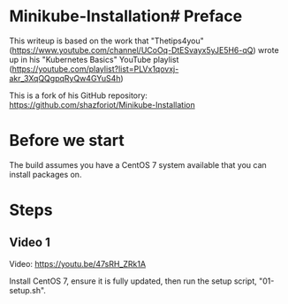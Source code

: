 # Minikube-Installation# Preface

This writeup is based on the work that "Thetips4you" (https://www.youtube.com/channel/UCoOq-DtESvayx5yJE5H6-qQ) wrote up in his "Kubernetes Basics" YouTube playlist (https://youtube.com/playlist?list=PLVx1qovxj-akr_3XqQQgpqRyQw4GYuS4h)

This is a fork of his GitHub repository: https://github.com/shazforiot/Minikube-Installation

# Before we start

The build assumes you have a CentOS 7 system available that you can install packages on.

# Steps
## Video 1
Video: https://youtu.be/47sRH_ZRk1A

Install CentOS 7, ensure it is fully updated, then run the setup script, "01-setup.sh".

